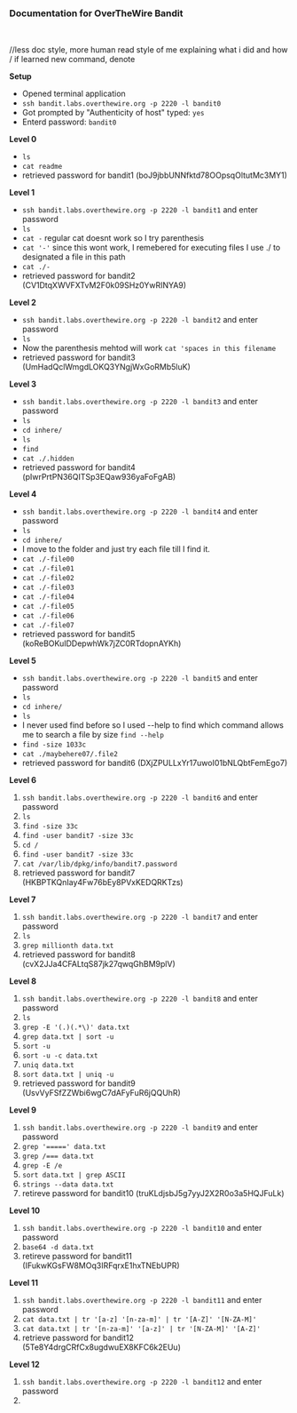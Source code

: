 <h3>Documentation for OverTheWire Bandit</h3>
<br>

//less doc style, more human read style of me explaining what i did and how   / if learned new command, denote

**Setup** <br>

-  Opened terminal application
-  `ssh bandit.labs.overthewire.org -p 2220 -l bandit0`
-  Got prompted by "Authenticity of host" typed: `yes`
-  Enterd password: `bandit0`

**Level 0** <br>

- `ls`
- `cat readme`
- retrieved password for bandit1 (boJ9jbbUNNfktd78OOpsqOltutMc3MY1)

**Level 1** <br>

- `ssh bandit.labs.overthewire.org -p 2220 -l bandit1` and enter password
- `ls`
- `cat -` regular cat doesnt work so I try parenthesis
- `cat '-'` since this wont work, I remebered for executing files I use ./ to designated a file in this path
- `cat ./-`
- retrieved password for bandit2 (CV1DtqXWVFXTvM2F0k09SHz0YwRINYA9)

**Level 2** <br>

- `ssh bandit.labs.overthewire.org -p 2220 -l bandit2` and enter password
- `ls`
- Now the parenthesis mehtod will work `cat 'spaces in this filename`
- retrieved password for bandit3 (UmHadQclWmgdLOKQ3YNgjWxGoRMb5luK)

**Level 3** <br>

- `ssh bandit.labs.overthewire.org -p 2220 -l bandit3` and enter password
- `ls`
- `cd inhere/`
- `ls`
- `find`
- `cat ./.hidden`
- retrieved password for bandit4 (pIwrPrtPN36QITSp3EQaw936yaFoFgAB)

**Level 4** <br>

- `ssh bandit.labs.overthewire.org -p 2220 -l bandit4` and enter password
- `ls`
- `cd inhere/`
- I move to the folder and just try each file till I find it.
- `cat ./-file00`
- `cat ./-file01`
- `cat ./-file02`
- `cat ./-file03`
- `cat ./-file04`
- `cat ./-file05`
- `cat ./-file06`
- `cat ./-file07`
- retrieved password for bandit5 (koReBOKuIDDepwhWk7jZC0RTdopnAYKh)

**Level 5** <br>

- `ssh bandit.labs.overthewire.org -p 2220 -l bandit5` and enter password
- `ls`
- `cd inhere/`
- `ls`
- I never used find before so I used --help to find which command allows me to search a file by size `find --help`
- `find -size 1033c`
- `cat ./maybehere07/.file2`
- retrieved password for bandit6 (DXjZPULLxYr17uwoI01bNLQbtFemEgo7)

**Level 6** <br>

1. `ssh bandit.labs.overthewire.org -p 2220 -l bandit6` and enter password
2. `ls`
3. `find -size 33c`
4. `find -user bandit7 -size 33c`
5. `cd /`
6. `find -user bandit7 -size 33c`
7. `cat /var/lib/dpkg/info/bandit7.password`
8. retrieved password for bandit7 (HKBPTKQnIay4Fw76bEy8PVxKEDQRKTzs)

**Level 7** <br>

1. `ssh bandit.labs.overthewire.org -p 2220 -l bandit7` and enter password
2. `ls`
3. `grep millionth data.txt`
4. retrieved password for bandit8 (cvX2JJa4CFALtqS87jk27qwqGhBM9plV)

**Level 8** <br>

1. `ssh bandit.labs.overthewire.org -p 2220 -l bandit8` and enter password
2. `ls`
3. `grep -E '(.)(.*\)' data.txt`
4. `grep data.txt | sort -u`
5. `sort -u`
6. `sort -u -c data.txt`
7. `uniq data.txt`
8. `sort data.txt | uniq -u`
9. retrieved password for bandit9 (UsvVyFSfZZWbi6wgC7dAFyFuR6jQQUhR)

**Level 9** <br>

1. `ssh bandit.labs.overthewire.org -p 2220 -l bandit9` and enter password
2. `grep '=====' data.txt`
3. `grep /=== data.txt`
4. `grep -E /e `
5. `sort data.txt | grep ASCII`
6. `strings --data data.txt`
7. retireve password for bandit10 (truKLdjsbJ5g7yyJ2X2R0o3a5HQJFuLk)

**Level 10** <br>

1. `ssh bandit.labs.overthewire.org -p 2220 -l bandit10` and enter password
2. `base64 -d data.txt`
3. retireve password for bandit11 (IFukwKGsFW8MOq3IRFqrxE1hxTNEbUPR)

**Level 11** <br>

1. `ssh bandit.labs.overthewire.org -p 2220 -l bandit11` and enter password
2. `cat data.txt | tr '[a-z] '[n-za-m]' | tr '[A-Z]' '[N-ZA-M]'`
3. `cat data.txt | tr '[n-za-m]' '[a-z]' | tr '[N-ZA-M]' '[A-Z]'`
4. retrieve password for bandit12 (5Te8Y4drgCRfCx8ugdwuEX8KFC6k2EUu)

**Level 12** <br>

1. `ssh bandit.labs.overthewire.org -p 2220 -l bandit12` and enter password
2. 
